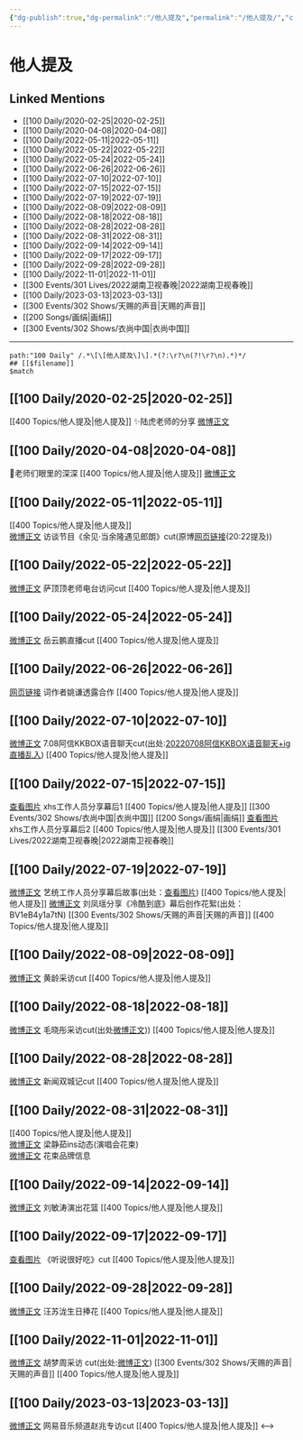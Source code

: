 ```yaml
---
{"dg-publish":true,"dg-permalink":"/他人提及","permalink":"/他人提及/","created":"2022-12-04T16:45:38.000+08:00","updated":"2023-04-10T17:19:57.454+08:00"}
---
```


# 他人提及

## Linked Mentions
- [[100 Daily/2020-02-25\|2020-02-25]]
- [[100 Daily/2020-04-08\|2020-04-08]]
- [[100 Daily/2022-05-11\|2022-05-11]]
- [[100 Daily/2022-05-22\|2022-05-22]]
- [[100 Daily/2022-05-24\|2022-05-24]]
- [[100 Daily/2022-06-26\|2022-06-26]]
- [[100 Daily/2022-07-10\|2022-07-10]]
- [[100 Daily/2022-07-15\|2022-07-15]]
- [[100 Daily/2022-07-19\|2022-07-19]]
- [[100 Daily/2022-08-09\|2022-08-09]]
- [[100 Daily/2022-08-18\|2022-08-18]]
- [[100 Daily/2022-08-28\|2022-08-28]]
- [[100 Daily/2022-08-31\|2022-08-31]]
- [[100 Daily/2022-09-14\|2022-09-14]]
- [[100 Daily/2022-09-17\|2022-09-17]]
- [[100 Daily/2022-09-28\|2022-09-28]]
- [[100 Daily/2022-11-01\|2022-11-01]]
- [[300 Events/301 Lives/2022湖南卫视春晚\|2022湖南卫视春晚]]
- [[100 Daily/2023-03-13\|2023-03-13]]
- [[300 Events/302 Shows/天赐的声音\|天赐的声音]]
- [[200 Songs/画绢\|画绢]]
- [[300 Events/302 Shows/衣尚中国\|衣尚中国]]


---

```expander
path:"100 Daily" /.*\[\[他人提及\]\].*(?:\r?\n(?!\r?\n).*)*/
## [[$filename]]
$match
```
## [[100 Daily/2020-02-25\|2020-02-25]]
[[400 Topics/他人提及\|他人提及]]
✨陆虎老师的分享 [微博正文](https://m.weibo.cn/6466290670/4475939407160576)
## [[100 Daily/2020-04-08\|2020-04-08]]
👨老师们眼里的深深 [[400 Topics/他人提及\|他人提及]]
[微博正文](https://m.weibo.cn/6466290670/4491506570392942)

## [[100 Daily/2022-05-11\|2022-05-11]]
[[400 Topics/他人提及\|他人提及]]  
[微博正文](https://m.weibo.cn/7417020441/4768043836378574) 访谈节目《余见·当余隆遇见郎朗》cut(原博[网页链接](https://t.cn/A6Xta1EJ)(20:22提及))
## [[100 Daily/2022-05-22\|2022-05-22]]
[微博正文](https://m.weibo.cn/5694132647/4770331104116930) [](https://m.weibo.cn/6838541957/4771862624078162) 萨顶顶老师电台访问cut [[400 Topics/他人提及\|他人提及]]
## [[100 Daily/2022-05-24\|2022-05-24]]
[微博正文](https://m.weibo.cn/7334932963/4772640138466071) 岳云鹏直播cut [[400 Topics/他人提及\|他人提及]]
## [[100 Daily/2022-06-26\|2022-06-26]]
[网页链接](https://weibo.cn/sinaurl?u=http%3A%2F%2Fxhslink.com%2FdNGHYh) 词作者姚谦透露合作 [[400 Topics/他人提及\|他人提及]]
## [[100 Daily/2022-07-10\|2022-07-10]]
[微博正文](https://weibo.com/7495641082/LBE5WrB7V) 7.08阿信KKBOX语音聊天cut(出处:[20220708阿信KKBOX语音聊天+ig直播乱入](https://weibo.cn/sinaurl?u=https%3A%2F%2Fwww.bilibili.com%2Fvideo%2FBV1tf4y1d7WD)) [[400 Topics/他人提及\|他人提及]]

## [[100 Daily/2022-07-15\|2022-07-15]]
[查看图片](https://wx4.sinaimg.cn/large/0088n2Pggy1h480eh6rx4j30qk1b942t.jpg) xhs工作人员分享幕后1 [[400 Topics/他人提及\|他人提及]] [[300 Events/302 Shows/衣尚中国\|衣尚中国]] [[200 Songs/画绢\|画绢]]
[查看图片](https://wx2.sinaimg.cn/large/0088n2Pggy1h4808o2prbj30qk1b9q6a.jpg) xhs工作人员分享幕后2 [[400 Topics/他人提及\|他人提及]] [[300 Events/301 Lives/2022湖南卫视春晚\|2022湖南卫视春晚]]
## [[100 Daily/2022-07-19\|2022-07-19]]
[微博正文](https://m.weibo.cn/7495641082/4792904738933519) 艺统工作人员分享幕后故事(出处：[查看图片](https://wx4.sinaimg.cn/large/6eb293b4gy1h4cmmb1r35j20qk1b9k83.jpg)) [[400 Topics/他人提及\|他人提及]]
[微博正文](https://weibo.com/2891278372/LD0cNkCGX) 刘凤瑶分享《冷酷到底》幕后创作花絮(出处：BV1eB4y1a7tN) [[300 Events/302 Shows/天赐的声音\|天赐的声音]] [[400 Topics/他人提及\|他人提及]]
## [[100 Daily/2022-08-09\|2022-08-09]]
[微博正文](https://weibo.com/detail/4800337985146480) 黄龄采访cut [[400 Topics/他人提及\|他人提及]]

## [[100 Daily/2022-08-18\|2022-08-18]]
[微博正文](https://m.weibo.cn/5291824241/4803842280263835) 毛晓彤采访cut(出处[微博正文](https://m.weibo.cn/6224077067/4803833228953578))) [[400 Topics/他人提及\|他人提及]]
## [[100 Daily/2022-08-28\|2022-08-28]]
[微博正文](https://weibo.com/detail/4807410243602453) 新闻双城记cut [[400 Topics/他人提及\|他人提及]]
## [[100 Daily/2022-08-31\|2022-08-31]]
[[400 Topics/他人提及\|他人提及]]  
[微博正文](https://m.weibo.cn/7742122855/4808569813993031) 梁静茹ins动态(演唱会花束)  
[微博正文](https://m.weibo.cn/6203707754/4807850787867495) 花束品牌信息
## [[100 Daily/2022-09-14\|2022-09-14]]
[微博正文](https://m.weibo.cn/1323156534/4813649333457623) 刘敏涛演出花篮 [[400 Topics/他人提及\|他人提及]]
## [[100 Daily/2022-09-17\|2022-09-17]]
[查看图片](https://wx2.sinaimg.cn/large/0088n2Pggy1h6a0kka78uj30u01hd3zt.jpg) 《听说很好吃》cut [[400 Topics/他人提及\|他人提及]]
## [[100 Daily/2022-09-28\|2022-09-28]]
[微博正文](http://weibo.com/1625646585/M7RHLBLLO) 汪苏泷生日捧花 [[400 Topics/他人提及\|他人提及]]
## [[100 Daily/2022-11-01\|2022-11-01]]
[微博正文](http://weibo.com/3246571812/McZlNsXJZ) 胡梦周采访 cut(出处:[微博正文](http://weibo.com/7505998751/M6Yhx1pew)) [[300 Events/302 Shows/天赐的声音\|天赐的声音]] [[400 Topics/他人提及\|他人提及]]
## [[100 Daily/2023-03-13\|2023-03-13]]
[微博正文](https://weibo.com/6466290670/4878883780559732) 网易音乐频道赵兆专访cut [[400 Topics/他人提及\|他人提及]]
<-->